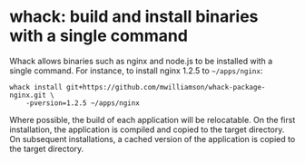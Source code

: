 # whack: build and install binaries with a single command

Whack allows binaries such as nginx and node.js to be installed with a single
command. For instance, to install nginx 1.2.5 to `~/apps/nginx`:

    whack install git+https://github.com/mwilliamson/whack-package-nginx.git \
        -pversion=1.2.5 ~/apps/nginx
    
Where possible, the build of each application will be relocatable. On the first
installation, the application is compiled and copied to the target directory. On
subsequent installations, a cached version of the application is copied to the
target directory.


